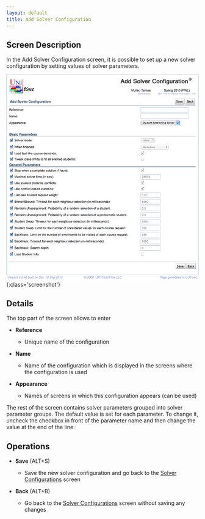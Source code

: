```yaml
---
layout: default
title: Add Solver Configuration
---
```



## Screen Description

In the Add Solver Configuration screen, it is possible to set up a new solver configuration by setting values of solver parameters.

![Add Solver Configuration](images/add-solver-configuration-1.png){:class='screenshot'}

## Details

The top part of the screen allows to enter

* **Reference**
	* Unique name of the configuration

* **Name**
	* Name of the configuration which is displayed in the screens where the configuration is used

* **Appearance**
	* Names of screens in which this configuration appears (can be used)

The rest of the screen contains solver parameters grouped into solver parameter groups. The default value is set for each parameter. To change it, uncheck the checkbox in front of the parameter name and then change the value at the end of the line.

## Operations

* **Save** (ALT+S)
	* Save the new solver configuration and go back to the [Solver Configurations](solver-configurations) screen

* **Back** (ALT+B)
	* Go back to the [Solver Configurations](solver-configurations) screen without saving any changes
